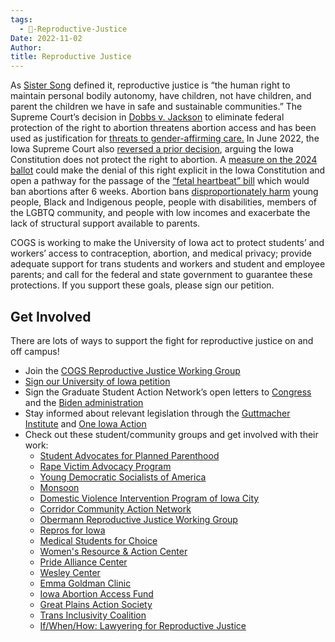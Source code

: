 ```yaml
---
tags:
  - 🥚-Reproductive-Justice
Date: 2022-11-02
Author: 
title: Reproductive Justice
---
```

As [Sister Song](https://www.sistersong.net/reproductive-justice/) defined it, reproductive justice is “the human right to maintain personal bodily autonomy, have children, not have children, and parent the children we have in safe and sustainable communities.” The Supreme Court’s decision in [Dobbs v. Jackson](https://www.supremecourt.gov/opinions/21pdf/19-1392_6j37.pdf) to eliminate federal protection of the right to abortion threatens abortion access and has been used as justification for [threats to gender-affirming care.](https://www.npr.org/2022/07/03/1109613520/alabama-abortion-rights-gender-affirming-care-law) In June 2022, the Iowa Supreme Court also [reversed a prior decision](https://www.fredericknewspost.com/public/ap/iowa-supreme-court-abortion-not-fundamental-right-in-state/article_9c60040b-1da9-5099-a18a-5203f6d5289a.html), arguing the Iowa Constitution does not protect the right to abortion. A [measure on the 2024 ballot](https://ballotpedia.org/Iowa_No_Right_to_Abortion_in_Constitution_Amendment_\(2024\)) could make the denial of this right explicit in the Iowa Constitution and open a pathway for the passage of the [“fetal heartbeat” bill](https://www.desmoinesregister.com/story/news/politics/2022/08/11/kim-reynolds-asks-reinstate-fetal-heartbeat-iowa-abortion-law-without-roe-v-wade/10297123002/) which would ban abortions after 6 weeks. Abortion bans [disproportionately harm](https://reproductiverights.org/supreme-court-case-mississippi-abortion-ban-disproportionate-harm/) young people, Black and Indigenous people, people with disabilities, members of the LGBTQ community, and people with low incomes and exacerbate the lack of structural support available to parents.

COGS is working to make the University of Iowa act to protect students’ and workers’ access to contraception, abortion, and medical privacy; provide adequate support for trans students and workers and student and employee parents; and call for the federal and state government to guarantee these protections. If you support these goals, please sign our petition.

## Get Involved

There are lots of ways to support the fight for reproductive justice on and off campus!

- Join the [COGS Reproductive Justice Working Group](https://forms.gle/piUGhcLJmrNXErBo9)
- [Sign our University of Iowa petition](https://docs.google.com/forms/d/e/1FAIpQLSeJmNVeCCxkDDZpv8g8BnbLB4KyaQuY-xBHzx4a1Ad0QDj-nw/viewform)
- Sign the Graduate Student Action Network’s open letters to [Congress](https://www.gradaction.org/day-of-action/demands#h.4p45sugew4oj) and the [Biden administration](https://www.gradaction.org/day-of-action/demands#h.77kcn2qvuikg)
- Stay informed about relevant legislation through the [Guttmacher Institute](https://www.guttmacher.org/state-policy) and [One Iowa Action](https://oneiowaaction.org/anti-lgbtq-bills-2022/)
- Check out these student/community groups and get involved with their work:
    - [Student Advocates for Planned Parenthood](https://uiowa.campuslabs.com/engage/organization/student-advocates-for-planned-parenthood)
    - [Rape Victim Advocacy Program](https://rvap.uiowa.edu/)
    - [Young Democratic Socialists of America](http://www.uiowaydsa.org/join.html)
    - [Monsoon](https://monsooniowa.org/)
    - [Domestic Violence Intervention Program of Iowa City](https://dvipiowa.org/)
    - [Corridor Community Action Network](http://corridorcan.com/)
    - [Obermann Reproductive Justice Working Group](https://obermann.uiowa.edu/2021-22-working-groups)
    - [Repros for Iowa](https://www.facebook.com/reprosforiowa/)
    - [Medical Students for Choice](https://uiowa.campuslabs.com/engage/organization/msfc)
    - [Women's Resource & Action Center](https://wrac.uiowa.edu/)
    - [Pride Alliance Center](https://multicultural.uiowa.edu/culturalcenters/pridehouse)
    - [Wesley Center](https://iowawesley.org/)
    - [Emma Goldman Clinic](https://www.emmagoldman.com/)
    - [Iowa Abortion Access Fund](https://www.iowaabortionaccessfund.org/)
    - [Great Plains Action Society](https://www.greatplainsaction.org/)
    - [Trans Inclusivity Coalition](https://trans-resources.org.uiowa.edu/)
    - [If/When/How: Lawyering for Reproductive Justice](https://www.facebook.com/ifwhenhow.iowalaw)